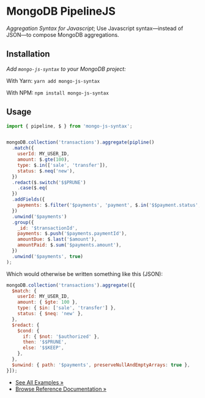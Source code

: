 # MongoDB PipelineJS

_Aggregation Syntax for Javascript_; Use Javascript syntax—instead of JSON—to
compose MongoDB aggregations.

## Installation

_Add `mongo-js-syntax` to your MongoDB project:_

With Yarn: `yarn add mongo-js-syntax`

With NPM: `npm install mongo-js-syntax`

## Usage

```js
import { pipeline, $ } from 'mongo-js-syntax';


mongoDB.collection('transactions').aggregate(pipline()
  .match({
    userId: MY_USER_ID,
    amount: $.gte(100),
    type: $.in(['sale', 'transfer']),
    status: $.neq('new'),
  })
  .redact($.switch('$$PRUNE')
    .case($.eq(
  })
  .addFields({
    payments: $.filter('$payments', 'payment', $.in('$$payment.status', ['complete', 'approved'])),
  })
  .unwind('$payments')
  .group({
    _id: '$transactionId',
    payments: $.push('$payments.paymentId'),
    amountDue: $.last('$amount'),
    amountPaid: $.sum('$payments.amount'),
  })
  .unwind('$payments', true)
);

```

Which would otherwise be written something like this (JSON):

```js
mongoDB.collection('transactions').aggregate([{
  $match: {
    userId: MY_USER_ID,
    amount: { $gte: 100 },
    type: { $in: ['sale', 'transfer'] },
    status: { $neq: 'new' },
  },
  $redact: {
    $cond: {
      if: { $not: '$authorized' },
      then: '$$PRUNE',
      else: '$$KEEP',
    },
  },
  $unwind: { path: '$payments', preserveNullAndEmptyArrays: true },
}]);
```


* [See All Examples &raquo;](./EXAMPLES.md)
* [Browse Reference Documentation &raquo;](./REFERENCE.md)
